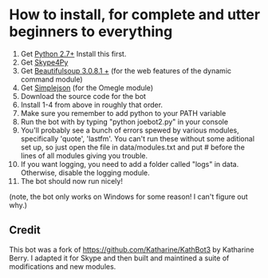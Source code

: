 # How to install, for complete and utter beginners to everything

1. Get [Python 2.7+](http://python.org/download/) Install this first.
2. Get [Skype4Py](http://sourceforge.net/projects/skype4py/)
3. Get [Beautifulsoup 3.0.8.1 +](http://www.crummy.com/software/BeautifulSoup/) (for the web features of the dynamic command module)
4. Get [Simplejson](http://pypi.python.org/pypi/simplejson/) (for the Omegle module)
5. Download the source code for the bot
6. Install 1-4 from above in roughly that order.
7. Make sure you remember to add python to your PATH variable
8. Run the bot with by typing "python joebot2.py" in your console
9. You'll probably see a bunch of errors spewed by various modules, specifically 'quote', 'lastfm'. You can't run these without some aditional set up, so just open the file in data/modules.txt and put # before the lines of all modules giving you trouble.
10. If you want logging, you need to add a folder called "logs" in data. Otherwise, disable the logging module.
11. The bot should now run nicely!

(note, the bot only works on Windows for some reason! I can't figure out why.)

## Credit

This bot was a fork of https://github.com/Katharine/KathBot3 by Katharine Berry. I adapted it for Skype and then built and maintined a suite of modifications and new modules.
